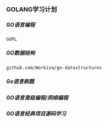 ### GOLANG学习计划

##### GO语言编程 
```GOPL```
##### GO数据结构 
```github.com/Workiva/go-datastructures```

##### Go语言刷题

##### GO语言高级编程/网络编程 

##### GO语言经典项目源码学习

